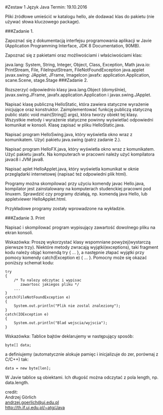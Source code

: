 #Zestaw 1
Język Java
Termin: 19.10.2016

Pliki źródłowe umieścić w katalogu hello, ale dodawać klas do pakietu (nie używać słowa kluczowego package).

###Zadanie 1.

Zapoznać się z dokumentacją interfejsu programowania aplikacji w Javie (Application Programming Interface, JDK 8 Documentation, 90MB).

Zapoznać się z pakietami oraz możliwościami i właściwościami klas:

java.lang: System, String, Integer, Object, Class, Exception, Math
java.io: PrintStream, File, FileInputStream, FileNotFoundException
java.applet
javax.swing: JApplet, JFrame, ImageIcon
javafx: application.Application, scane.Scene, stage.Stage
###Zadanie 2.

Rozszerzyć odpowiednio klasy java.lang.Object (domyślnie), javax.swing.JFrame, javafx.application.Application i javax.swing.JApplet.

Napisać klasę publiczną HelloStatic, która zawiera statyczne wyrażenie inicjujące oraz konstruktor. Zaimplementować funkcję publiczą statyczną public static void main(String[] args), która tworzy obiekt tej klasy. Wszystkie metody i wyrażenie statyczne powinny wyświetlać odpowiedni komunikat w konsoli. Klasę zapisać w pliku HelloStatic.java.

Napisać program HelloSwing.java, który wyświetla okno wraz z komunikatem. Użyć pakietu java.swing (patrz zadanie 2.).

Napisać program HelloFX.java, który wyświetla okno wraz z komunikatem. Użyć pakietu javafx. Na komputerach w pracowni należy użyć kompilatora javac8 i JVM java8.

Napisać aplet HelloApplet.java, który wyświetla komunikat w oknie przeglądarki internetowej (napisać też odpowiedni plik html).

Programy można skompilować przy użyciu komendy javac Hello.java, kompilator jest zainstalowany na komputerach studenckiej pracowni pod linuxem. Sprawdzić czy programy działają, np. komendą java Hello, lub appletviewer HelloApplet.html.

Przykładowe programy zostały wprowadzone na wykładzie.

###Zadanie 3. Print

Napisać i skompilować program wypisujący zawartość dowolnego pliku na ekran konsoli.

Wskazówka: Proszę wykorzystać klasy wspomniane powyżej(wystarczą pierwsze trzy). Niektóre metody zwracają wyjątki(exceptions), taki fragment kodu należy objąć komendą try { ... }, a następnie złapać wyjątki przy pomocy komendy catch(Exception e) { ... }. Pomocny może się okazać poniższy schemat kodu:
```
try
{
    /* Tu nalezy odczytac i wypisac
       zawartosc jakiegos pliku */
    ...
}
catch(FileNotFoundException e)
{
    System.out.println("Plik nie zostal znaleziony");
}
catch(IOException e)
{
    System.out.println("Blad wejscia/wyjscia");
}
```
Wskazówka: Tablice bajtów deklarujemy w następujący sposób:
```
byte[] data;
```
a definiujemy (automatycznie alokuje pamięc i inicjalizuje do zer, porównaj z C/C++) tak:

```
data = new byte[len];
```
W Javie tablice są obiektami. Ich długość można odczytać z pola length, np. data.length.

credit:   
Andrzej Görlich   
andrzej.goerlich@uj.edu.pl   
http://th.if.uj.edu.pl/~atg/Java   

